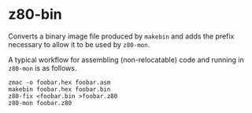 z80-bin
=======

Converts a binary image file produced by `makebin` and adds the prefix
necessary to allow it to be used by `z80-mon`.

A typical workflow for assembling (non-relocatable) code and running in 
`z80-mon` is as follows.

```
zmac -o foobar.hex foobar.asm
makebin foobar.hex foobar.bin
z80-fix <foobar.bin >foobar.z80
z80-mon foobar.z80
```
